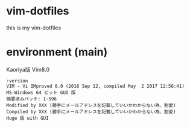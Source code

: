 # vim-dotfiles
this is my vim-dotfiles

# environment (main)
Kaoriya版 Vim8.0
```
:version
VIM - Vi IMproved 8.0 (2016 Sep 12, compiled May  2 2017 12:56:41)
MS-Windows 64 ビット GUI 版
摘要済みパッチ: 1-596
Modified by XXX (勝手にメールアドレスを記載していいかわからない為、割愛)
Compiled by XXX (勝手にメールアドレスを記載していいかわからない為、割愛)
Huge 版 with GUI
```
